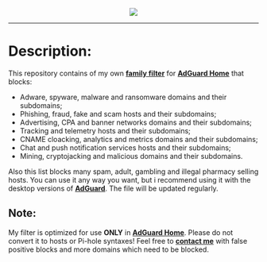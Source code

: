 <p align="center">
<img src="https://raw.githubusercontent.com/ammnt/AmmoniteFilter/master/ammnt_logo.png" />
</p>

***

# Description:

This repository contains of my own <b><a href="https://ammnt.app/filter.txt">family filter</a></b> for <b><a href="https://adguard.com/en/adguard-home.html">AdGuard Home</a></b> that blocks:
- Adware, spyware, malware and ransomware domains and their subdomains;
- Phishing, fraud, fake and scam hosts and their subdomains;
- Advertising, CPA and banner networks domains and their subdomains;
- Tracking and telemetry hosts and their subdomains;
- CNAME cloacking, analytics and metrics domains and their subdomains;
- Chat and push notification services hosts and their subdomains;
- Mining, cryptojacking and malicious domains and their subdomains.

Also this list blocks many spam, adult, gambling and illegal pharmacy selling hosts. You can use it any way you want, but i recommend using it with the desktop versions of <b><a href="https://adguard.com/en/adguard-mac/overview.html">AdGuard</a></b>. The file will be updated regularly.

## Note:

My filter is optimized for use <b>ONLY</b> in <b><a href="https://github.com/AdguardTeam/AdGuardHome">AdGuard Home</a></b>. Please do not convert it to hosts or Pi-hole syntaxes! Feel free to <b><a href="mailto:happyzomb@yandex.com">contact me</a></b> with false positive blocks and more domains which need to be blocked.
